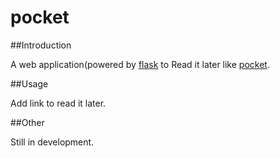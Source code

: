 pocket
======

##Introduction

A web application(powered by [flask](http://flask.pocoo.org/) to Read it later like [pocket](http://getpocket.com).

##Usage

Add link to read it later.

##Other

Still in development.
